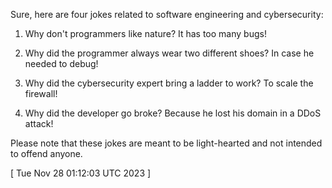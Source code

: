  
Sure, here are four jokes related to software engineering and cybersecurity:

1. Why don't programmers like nature? It has too many bugs!

2. Why did the programmer always wear two different shoes? In case he needed to debug!

3. Why did the cybersecurity expert bring a ladder to work? To scale the firewall!

4. Why did the developer go broke? Because he lost his domain in a DDoS attack!

Please note that these jokes are meant to be light-hearted and not intended to offend anyone.
 
[ 
Tue Nov 28 01:12:03 UTC 2023
 ]
